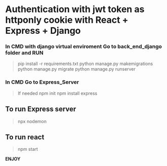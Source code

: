 # Authentication with jwt token as httponly cookie with React + Express + Django


### In CMD with django virtual enviroment Go to back_end_django folder and RUN
>pip install -r requirements.txt
>python manage.py makemigrations
>python manage.py migrate
>python manage.py runserver


### In CMD Go to Express_Server
>If needed
>npm init
>npm install express

## To run Express server
>npx nodemon

## To run react
>npm start

****ENJOY****
